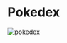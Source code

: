 # Pokedex


![pokedex](https://user-images.githubusercontent.com/90072739/180332856-39000f2e-08ad-4e4d-b2c8-0067a1577d7a.png)
